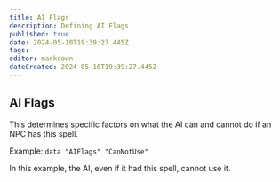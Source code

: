 ```yaml
---
title: AI Flags
description: Defining AI Flags
published: true
date: 2024-05-10T19:39:27.445Z
tags: 
editor: markdown
dateCreated: 2024-05-10T19:39:27.445Z
---
```


## AI Flags
This determines specific factors on what the AI can and cannot do if an NPC has this spell.

Example: `data "AIFlags" "CanNotUse"`

In this example, the AI, even if it had this spell, cannot use it.